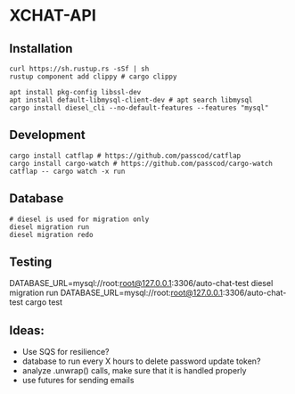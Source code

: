 # XCHAT-API

## Installation
```
curl https://sh.rustup.rs -sSf | sh
rustup component add clippy # cargo clippy

apt install pkg-config libssl-dev
apt install default-libmysql-client-dev # apt search libmysql
cargo install diesel_cli --no-default-features --features "mysql"
```

## Development
```
cargo install catflap # https://github.com/passcod/catflap
cargo install cargo-watch # https://github.com/passcod/cargo-watch
catflap -- cargo watch -x run
```

## Database
```
# diesel is used for migration only
diesel migration run
diesel migration redo
```

## Testing
DATABASE_URL=mysql://root:root@127.0.0.1:3306/auto-chat-test diesel migration run
DATABASE_URL=mysql://root:root@127.0.0.1:3306/auto-chat-test cargo test

## Ideas: 
- Use SQS for resilience?
- database to run every X hours to delete password update token?
- analyze .unwrap() calls, make sure that it is handled properly
- use futures for sending emails
